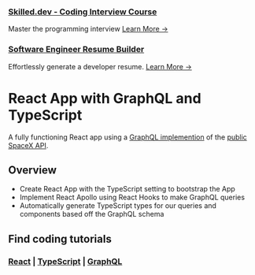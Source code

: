 ### [Skilled.dev - Coding Interview Course](https://skilled.dev)
Master the programming interview [Learn More →](https://skilled.dev)

### [Software Engineer Resume Builder](https://gitconnected.com/resume-builder)
Effortlessly generate a developer resume. [Learn More →](https://gitconnected.com/resume-builder)

# React App with GraphQL and TypeScript

A fully functioning React app using a [GraphQL implemention](https://spacexdata.herokuapp.com/graphql) of the [public SpaceX API](https://docs.spacexdata.com/).

## Overview

- Create React App with the TypeScript setting to bootstrap the App
- Implement React Apollo using React Hooks to make GraphQL queries
- Automatically generate TypeScript types for our queries and components based off the GraphQL schema

## Find coding tutorials

### [React](https://gitconnected.com/learn/react) | [TypeScript](https://gitconnected.com/learn/typescript) | [GraphQL](https://gitconnected.com/learn/graphql)
